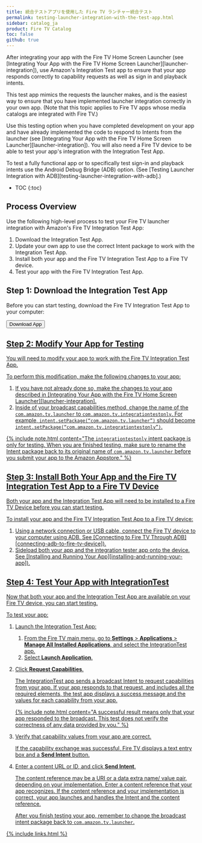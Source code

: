```yaml
---
title: 統合テストアプリを使用した Fire TV ランチャー統合テスト
permalink: testing-launcher-integration-with-the-test-app.html
sidebar: catalog_ja
product: Fire TV Catalog
toc: false
github: true
---
```


After integrating your app with the Fire TV Home Screen Launcher (see [Integrating Your App with the Fire TV Home Screen Launcher][launcher-integration]), use Amazon's Integration Test app to ensure that your app responds correctly to capability requests as well as sign in and playback intents.

This test app mimics the requests the launcher makes, and is the easiest way to ensure that you have implemented launcher integration correctly in your own app. (Note that this topic applies to Fire TV apps whose media catalogs are integrated with Fire TV.)

Use this testing option when you have completed development on your app and have already implemented the code to respond to Intents from the launcher (see [Integrating Your App with the Fire TV Home Screen Launcher][launcher-integration]). You will also need a Fire TV device to be able to test your app's integration with the Integration Test App.

To test a fully functional app or to specifically test sign-in and playback intents use the Android Debug Bridge (ADB) option. (See [Testing Launcher Integration with ADB][testing-launcher-integration-with-adb].)

* TOC
{:toc}

## Process Overview

Use the following high-level process to test your Fire TV launcher integration with Amazon's Fire TV Integration Test App:

1.  Download the Integration Test App.
2.  Update your own app to use the correct Intent package to work with the Integration Test App.
3.  Install both your app and the Fire TV Integration Test App to a Fire TV device.
4.  Test your app with the Fire TV Integration Test App.

## Step 1: Download the Integration Test App

Before you can start testing, download the Fire TV Integration Test App to your computer:

<a class="noCrossRef" href="https://s3.amazonaws.com/android-sdk-manager/aftv-misc/IntegrationTest.apk"><button type="button" style="cursor: pointer" class="btn btn-primary navbar-btn">Download App</button>

## Step 2: Modify Your App for Testing

You will need to modify your app to work with the Fire TV Integration Test App.

To perform this modification, make the following changes to your app:

1.  If you have not already done so, make the changes to your app described in [Integrating Your App with the Fire TV Home Screen Launcher][launcher-integration].
2.  Inside of your broadcast capabilities method, change the name of the `com.amazon.tv.launcher` to `com.amazon.tv.integrationtestonly`. For example, `intent.setPackage(“com.amazon.tv.launcher”)` should become `intent.setPackage(“com.amazon.tv.integrationtestonly”)`.

{% include note.html content="The `integrationtestonly` intent package is only for testing. When you are finished testing, make sure to rename the Intent package back to its original name of `com.amazon.tv.launcher` before you submit your app to the Amazon Appstore." %}

## Step 3: Install Both Your App and the Fire TV Integration Test App to a Fire TV Device

Both your app and the Integration Test App will need to be installed to a Fire TV Device before you can start testing.

To install your app and the Fire TV Integration Test App to a Fire TV device:

1.  Using a network connection or USB cable, connect the Fire TV device to your computer using ADB. See [Connecting to Fire TV Through ADB][connecting-adb-to-fire-tv-device]).
2.  Sideload both your app and the integration tester app onto the device. See [Installing and Running Your App][installing-and-running-your-app]).

## Step 4: Test Your App with IntegrationTest

Now that both your app and the Integration Test App are available on your Fire TV device, you can start testing.

To test your app:

1.  Launch the Integration Test App:
    1.  From the Fire TV main menu, go to **Settings** > **Applications** > **Manage All Installed Applications**, and select the IntegrationTest app.
    2.  Select **Launch Application**.
2.  Click **Request Capabilities**.

    The IntegrationTest app sends a broadcast Intent to request capabilities from your app. If your app responds to that request, and includes all the required elements, the test app displays a success message and the values for each capability from your app.

    {% include note.html content="A successful result means only that your app responded to the broadcast. This test does not verify the correctness of any data provided by you." %}

3.  Verify that capability values from your app are correct.

    If the capability exchange was successful, Fire TV displays a text entry box and a **Send Intent** button.

4.  Enter a content URL or ID, and click **Send Intent**.

    The content reference may be a URI or a data extra name/ value pair, depending on your implementation. Enter a content reference that your app recognizes. If the content reference and your implementation is correct, your app launches and handles the Intent and the content reference.

    After you finish testing your app, remember to change the broadcast intent package back to `com.amazon.tv.launcher`.

{% include links.html %}
